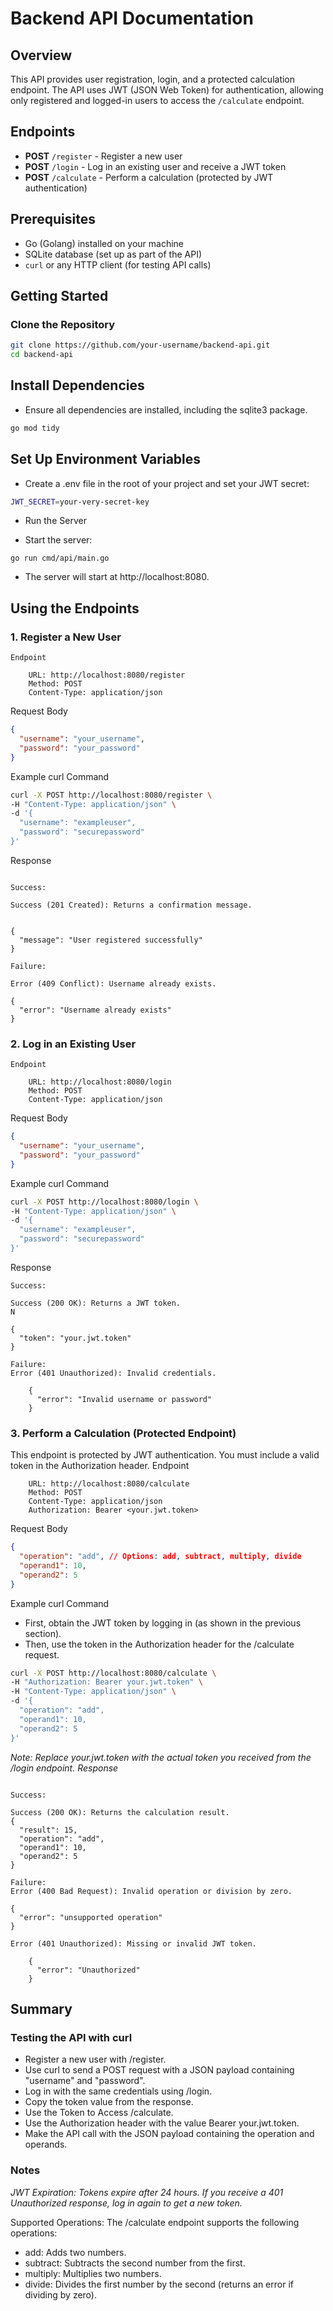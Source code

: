 # Backend API Documentation

## Overview

This API provides user registration, login, and a protected calculation endpoint. The API uses JWT (JSON Web Token) for authentication, allowing only registered and logged-in users to access the `/calculate` endpoint.

## Endpoints

- **POST** `/register` - Register a new user
- **POST** `/login` - Log in an existing user and receive a JWT token
- **POST** `/calculate` - Perform a calculation (protected by JWT authentication)

## Prerequisites

- Go (Golang) installed on your machine
- SQLite database (set up as part of the API)
- `curl` or any HTTP client (for testing API calls)

## Getting Started

### Clone the Repository

```bash
git clone https://github.com/your-username/backend-api.git
cd backend-api
```
## Install Dependencies

- Ensure all dependencies are installed, including the sqlite3 package.

```bash
go mod tidy

```

## Set Up Environment Variables

- Create a .env file in the root of your project and set your JWT secret:

```bash
JWT_SECRET=your-very-secret-key
```

- Run the Server

- Start the server:

`go run cmd/api/main.go`

- The server will start at http://localhost:8080.

## Using the Endpoints

### 1. Register a New User

```plaintext
Endpoint

    URL: http://localhost:8080/register
    Method: POST
    Content-Type: application/json
```
Request Body

```json
{
  "username": "your_username",
  "password": "your_password"
}

```

Example curl Command

```bash
curl -X POST http://localhost:8080/register \
-H "Content-Type: application/json" \
-d '{
  "username": "exampleuser",
  "password": "securepassword"
}'

```

Response

```plaintext

Success:

Success (201 Created): Returns a confirmation message.


{
  "message": "User registered successfully"
}

Failure:

Error (409 Conflict): Username already exists.

{
  "error": "Username already exists"
}

```

### 2. Log in an Existing User

```plaintext
Endpoint

    URL: http://localhost:8080/login
    Method: POST
    Content-Type: application/json

```

Request Body

```json
{
  "username": "your_username",
  "password": "your_password"
}

```

Example curl Command

```bash
curl -X POST http://localhost:8080/login \
-H "Content-Type: application/json" \
-d '{
  "username": "exampleuser",
  "password": "securepassword"
}'

```

Response

```plaintext
Success:

Success (200 OK): Returns a JWT token.
N

{
  "token": "your.jwt.token"
}

Failure:
Error (401 Unauthorized): Invalid credentials.

    {
      "error": "Invalid username or password"
    }

```


### 3. Perform a Calculation (Protected Endpoint)

This endpoint is protected by JWT authentication. You must include a valid token in the Authorization header.
Endpoint

```plaintext
    URL: http://localhost:8080/calculate
    Method: POST
    Content-Type: application/json
    Authorization: Bearer <your.jwt.token>

```

Request Body

```json
{
  "operation": "add", // Options: add, subtract, multiply, divide
  "operand1": 10,
  "operand2": 5
}

```

Example curl Command

- First, obtain the JWT token by logging in (as shown in the previous section).
- Then, use the token in the Authorization header for the /calculate request.

```bash
curl -X POST http://localhost:8080/calculate \
-H "Authorization: Bearer your.jwt.token" \
-H "Content-Type: application/json" \
-d '{
  "operation": "add",
  "operand1": 10,
  "operand2": 5
}'
```

*Note: Replace your.jwt.token with the actual token you received from the /login endpoint.
Response*

```plaintext

Success:

Success (200 OK): Returns the calculation result.
{
  "result": 15,
  "operation": "add",
  "operand1": 10,
  "operand2": 5
}

Failure:
Error (400 Bad Request): Invalid operation or division by zero.

{
  "error": "unsupported operation"
}

Error (401 Unauthorized): Missing or invalid JWT token.

    {
      "error": "Unauthorized"
    }
```



## Summary

### Testing the API with curl

- Register a new user with /register.
- Use curl to send a POST request with a JSON payload containing "username" and "password".
- Log in with the same credentials using /login.
- Copy the token value from the response.
- Use the Token to Access /calculate.
- Use the Authorization header with the value Bearer your.jwt.token.
- Make the API call with the JSON payload containing the operation and operands.

### Notes

 *JWT Expiration: Tokens expire after 24 hours. If you receive a 401 Unauthorized response, log in again to get a new token.*

Supported Operations: The /calculate endpoint supports the following operations:
  - add: Adds two numbers.
  - subtract: Subtracts the second number from the first.
  - multiply: Multiplies two numbers.
  - divide: Divides the first number by the second (returns an error if dividing by zero).
